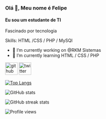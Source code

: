 <!-- ###olá 👋<br>
###Meu nome é Felipe <br>
###Atualmente eu estou estudando HTML e CSS<br>
###Wordpress e php<br>
###No futuro eu vou pro laravel<br>
depois que eu me sentir bem com HTML, CSS e o PHP<br>
###meta de virar um dev

<!--
**felipesantos2/felipesantos2** is a ✨ _special_ ✨ repository because its `README.md` (this file) appears on your GitHub profile.

Here are some ideas to get you started:

- 🔭 I’m currently working on ...
- 🌱 I’m currently learning ...
- 👯 I’m looking to collaborate on ...
- 🤔 I’m looking for help with ...
- 💬 Ask me about ...
- 📫 How to reach me: ...
- 😄 Pronouns: ...
- ⚡ Fun fact: ...
-->

 
 
### Olá 👋, Meu nome é Felipe
#### Eu sou um estudante de TI
Fascinado por tecnologia

Skills:  HTML /CSS / PHP / MySQl 

- 🔭 I’m currently working on @RKM Sistemas 
- 🌱 I’m currently learning HTML / CSS / PHP 


[<img src='https://cdn.jsdelivr.net/npm/simple-icons@3.0.1/icons/github.svg' alt='github' height='40'>](https://github.com/felipesantos2)  [<img src='https://cdn.jsdelivr.net/npm/simple-icons@3.0.1/icons/twitter.svg' alt='twitter' height='40'>](https://twitter.com/@Felipe_21_)  

[![Top Langs](https://github-readme-stats.vercel.app/api/top-langs/?username=felipesantos2)](https://github.com/anuraghazra/github-readme-stats)

![GitHub stats](https://github-readme-stats.vercel.app/api?username=felipesantos2&show_icons=true)  

![GitHub streak stats](https://github-readme-streak-stats.herokuapp.com/?user=felipesantos2)  

![Profile views](https://gpvc.arturio.dev/felipesantos2)  
